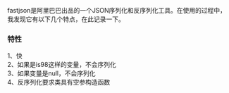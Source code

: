 fastjson是阿里巴巴出品的一个JSON序列化和反序列化工具。在使用的过程中，我发现它有以下几个特点，在此记录一下。

### 特性
1、快  
2、如果是is98这样的变量，不会序列化  
3、如果变量是null，不会序列化  
4、反序列化要求类具有空参构造函数
